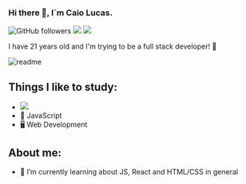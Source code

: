 ### Hi there 👋, I´m Caio Lucas.  

<img alt="GitHub followers" src="https://img.shields.io/github/followers/caiolucass?style=social"/> <img src="https://img.shields.io/static/v1?label=gmail&message=caiolfsantoss@gmail.com&color=red&style=social&logo=GMAIL"/> <img src="https://img.shields.io/static/v1?label=linkedin&message=https://www.linkedin.com/in/caio-lucas-3886a4140/&color=red&style=social&logo=LINKEDIN"/>

I have 21 years old and I'm trying to be a full stack developer! 💜

![readme](https://user-images.githubusercontent.com/30939594/91098144-5319a200-e637-11ea-9b2f-da97d1652489.gif)

## Things I like to study:
- <img src="https://img.shields.io/static/v1?label=react&message=framework&color=blue&style=for-the-badge&logo=REACT"/>
- 📱 JavaScript
- 🖥 Web Development

## About me:  
- 🌱 I’m currently learning about JS, React and HTML/CSS in general


